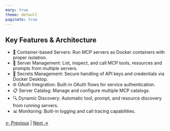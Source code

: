 ```yaml
---
marp: true
theme: default
paginate: true
---
```


## Key Features & Architecture

- 🐳 Container-based Servers: Run MCP servers as Docker containers with proper isolation.
- 🔧 Server Management: List, inspect, and call MCP tools, resources and prompts from multiple servers.
- 🔐 Secrets Management: Secure handling of API keys and credentials via Docker Desktop.
- 🌐 OAuth Integration: Built-in OAuth flows for service authentication.
- 📋 Server Catalog: Manage and configure multiple MCP catalogs.
- 🔍 Dynamic Discovery: Automatic tool, prompt, and resource discovery from running servers.
- 📊 Monitoring: Built-in logging and call tracing capabilities.

[← Previous](001-what-is-docker-mcp-gateway.md) | [Next →](003-security-isolation-benefits.md)
